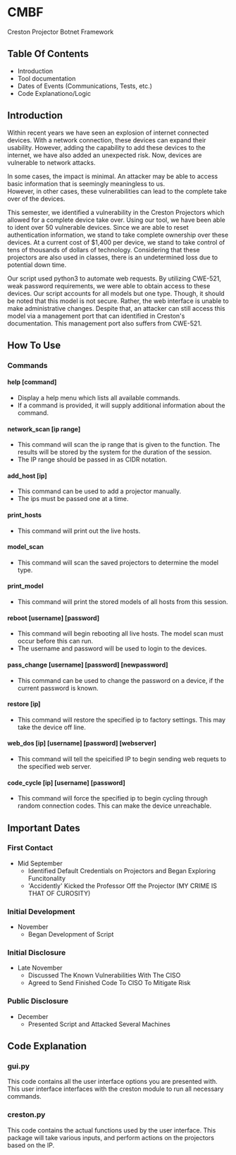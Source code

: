 # CMBF
Creston Projector Botnet Framework
## Table Of Contents
- Introduction
- Tool documentation
- Dates of Events (Communications, Tests, etc.)
- Code Explanationo/Logic
## Introduction
Within recent years we have seen an explosion of internet connected devices.  With a network connection, these devices can expand their usability.  However, adding the capability to add these devices to the internet, we have also added an unexpected risk. 
Now, devices are vulnerable to network attacks.

In some cases, the impact is minimal.  An attacker may be able to access basic information that is seemingly meaningless to us.  
However, in other cases, these vulnerabilities can lead to the complete take over of the devices.

This semester, we identified a vulnerability in the Creston Projectors which allowed for a complete device take over.  Using our tool, we have been able to ident over 50 vulnerable devices.  Since we are able to reset authentication information, we stand to take complete ownership over these devices.  At a current cost of $1,400 per device, we stand to take control of tens of thousands of dollars of technology.  Considering that these projectors are also used in classes, there is an undetermined loss due to potential down time.  

Our script used python3 to automate web requests.  By utilizing CWE-521, weak password requirements, we were able to obtain access to these devices.  Our script accounts for all models but one type.  Though, it should be noted that this model is not secure.  Rather, the web interface is unable to make administrative changes.  Despite that, an attacker can still access this model via a management port that can identified in Creston's documentation.  This management port also suffers from CWE-521.
## How To Use
### Commands
#### help [command]
  - Display a help menu which lists all available commands.
  - If a command is provided, it will supply additional information about the command.
#### network_scan [ip range]
  - This command will scan the ip range that is given to the function.  The results will be stored by the system for the duration of the session.
  - The IP range should be passed in as CIDR notation.
#### add_host [ip]
  - This command can be used to add a projector manually.
  - The ips must be passed one at a time.
#### print_hosts
  - This command will print out the live hosts.
#### model_scan
  - This command will scan the saved projectors to determine the model type.
#### print_model
  - This command will print the stored models of all hosts from this session.
#### reboot [username] [password]
  - This command will begin rebooting all live hosts.  The model scan must occur before this can run.
  - The username and password will be used to login to the devices.
#### pass_change [username] [password] [newpassword]
  - This command can be used to change the password on a device, if the current password is known.
#### restore [ip]
  - This command will restore the specified ip to factory settings.  This may take the device off line.
#### web_dos [ip] [username] [password] [webserver]
  - This command will tell the speicified IP to begin sending web requets to the specified web server.
#### code_cycle [ip] [username] [password]
  - This command will force the specified ip to begin cycling through random connection codes.  This can make the device unreachable.

## Important Dates
### First Contact
- Mid September
  - Identified Default Credentials on Projectors and Began Exploring Funcitonality
  - 'Accidently' Kicked the Professor Off the Projector (MY CRIME IS THAT OF CUROSITY)
### Initial Development
- November
  - Began Development of Script
### Initial Disclosure
- Late November
  - Discussed The Known Vulnerabilities With The CISO
  - Agreed to Send Finished Code To CISO To Mitigate Risk
### Public Disclosure
- December
  - Presented Script and Attacked Several Machines
## Code Explanation
### gui.py
This code contains all the user interface options you are presented with.  This user interface interfaces with the creston module to run all necessary commands.
### creston.py
This code contains the actual functions used by the user interface.  This package will take various inputs, and perform actions on the projectors based on the IP.


